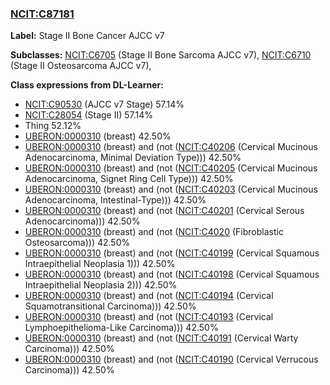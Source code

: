 
### [NCIT:C87181](http://purl.obolibrary.org/obo/NCIT_C87181)
**Label:** Stage II Bone Cancer  AJCC v7

**Subclasses:** [NCIT:C6705](http://purl.obolibrary.org/obo/NCIT_C6705) (Stage II Bone Sarcoma  AJCC v7), [NCIT:C6710](http://purl.obolibrary.org/obo/NCIT_C6710) (Stage II Osteosarcoma  AJCC v7), 

**Class expressions from DL-Learner:**

- [NCIT:C90530](http://purl.obolibrary.org/obo/NCIT_C90530) (AJCC v7 Stage) 57.14%
- [NCIT:C28054](http://purl.obolibrary.org/obo/NCIT_C28054) (Stage II) 57.14%
- Thing 52.12%
- [UBERON:0000310](http://purl.obolibrary.org/obo/UBERON_0000310) (breast) 42.50%
- [UBERON:0000310](http://purl.obolibrary.org/obo/UBERON_0000310) (breast) and (not ([NCIT:C40206](http://purl.obolibrary.org/obo/NCIT_C40206) (Cervical Mucinous Adenocarcinoma, Minimal Deviation Type))) 42.50%
- [UBERON:0000310](http://purl.obolibrary.org/obo/UBERON_0000310) (breast) and (not ([NCIT:C40205](http://purl.obolibrary.org/obo/NCIT_C40205) (Cervical Mucinous Adenocarcinoma, Signet Ring Cell Type))) 42.50%
- [UBERON:0000310](http://purl.obolibrary.org/obo/UBERON_0000310) (breast) and (not ([NCIT:C40203](http://purl.obolibrary.org/obo/NCIT_C40203) (Cervical Mucinous Adenocarcinoma, Intestinal-Type))) 42.50%
- [UBERON:0000310](http://purl.obolibrary.org/obo/UBERON_0000310) (breast) and (not ([NCIT:C40201](http://purl.obolibrary.org/obo/NCIT_C40201) (Cervical Serous Adenocarcinoma))) 42.50%
- [UBERON:0000310](http://purl.obolibrary.org/obo/UBERON_0000310) (breast) and (not ([NCIT:C4020](http://purl.obolibrary.org/obo/NCIT_C4020) (Fibroblastic Osteosarcoma))) 42.50%
- [UBERON:0000310](http://purl.obolibrary.org/obo/UBERON_0000310) (breast) and (not ([NCIT:C40199](http://purl.obolibrary.org/obo/NCIT_C40199) (Cervical Squamous Intraepithelial Neoplasia 1))) 42.50%
- [UBERON:0000310](http://purl.obolibrary.org/obo/UBERON_0000310) (breast) and (not ([NCIT:C40198](http://purl.obolibrary.org/obo/NCIT_C40198) (Cervical Squamous Intraepithelial Neoplasia 2))) 42.50%
- [UBERON:0000310](http://purl.obolibrary.org/obo/UBERON_0000310) (breast) and (not ([NCIT:C40194](http://purl.obolibrary.org/obo/NCIT_C40194) (Cervical Squamotransitional Carcinoma))) 42.50%
- [UBERON:0000310](http://purl.obolibrary.org/obo/UBERON_0000310) (breast) and (not ([NCIT:C40193](http://purl.obolibrary.org/obo/NCIT_C40193) (Cervical Lymphoepithelioma-Like Carcinoma))) 42.50%
- [UBERON:0000310](http://purl.obolibrary.org/obo/UBERON_0000310) (breast) and (not ([NCIT:C40191](http://purl.obolibrary.org/obo/NCIT_C40191) (Cervical Warty Carcinoma))) 42.50%
- [UBERON:0000310](http://purl.obolibrary.org/obo/UBERON_0000310) (breast) and (not ([NCIT:C40190](http://purl.obolibrary.org/obo/NCIT_C40190) (Cervical Verrucous Carcinoma))) 42.50%


